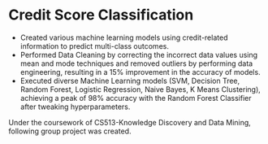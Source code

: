 # Credit Score Classification

* Created various machine learning models using credit-related information to predict multi-class outcomes.
* Performed Data Cleaning by correcting the incorrect data values using mean and mode techniques and removed outliers by
performing data engineering, resulting in a 15% improvement in the accuracy of models.
* Executed diverse Machine Learning models (SVM, Decision Tree, Random Forest, Logistic Regression, Naive Bayes, K Means
Clustering), achieving a peak of 98% accuracy with the Random Forest Classifier after tweaking hyperparameters.

Under the coursework of CS513-Knowledge Discovery and Data Mining, following group project was created.
